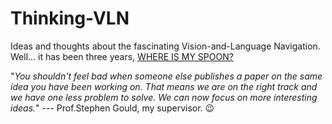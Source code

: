 # Thinking-VLN
Ideas and thoughts about the fascinating Vision-and-Language Navigation. Well... it has been three years, [WHERE IS MY SPOON?](https://bringmeaspoon.org/)

"*You shouldn't feel bad when someone else publishes a paper on the same idea you have been working on. That means we are on the right track and we have one less problem to solve. We can now focus on more interesting ideas.*" --- Prof.Stephen Gould, my supervisor. :wink:

